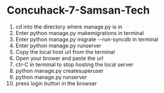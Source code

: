 # Concuhack-7-Samsan-Tech

1. cd into the directory where manage.py is in
2. Enter python manage.py makemigrations in terminal
3. Enter python manage.py migrate --run-syncdb in terminal
4. Enter python manage.py runserver
5. Copy the local host url from the terminal
5. Open your brower and paste the url
6. ctr-C in terminal to stop hosting the local server
7. python manage.py createsuperuser
8. python manage.py runserver
9. press login button in the browser